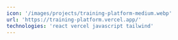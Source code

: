 ```yaml
---
icon: '/images/projects/training-platform-medium.webp'
url: 'https://training-platform.vercel.app/'
technologies: 'react vercel javascript tailwind'
---
```

